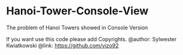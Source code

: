 # Hanoi-Tower-Console-View
The problem of Hanoi Towers showed in Console Version

If you want use this code please add Copyrights.
@author: Sylwester Kwiatkowski
@link: https://github.com/vizo92